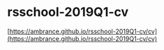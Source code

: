 # rsschool-2019Q1-cv  
[https://ambrance.github.io/rsschool-2019Q1-cv/cv](https://ambrance.github.io/rsschool-2019Q1-cv/cv)